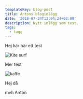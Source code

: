 ```yaml
---
templateKey: blog-post
title: Antons bloginlägg
date: '2018-07-24T13:04:24+02:00'
description: Nytt inlägg som test.
tags:
  - tagg
---
```

Hej här här ett test

![Kite surf](/img/john-lennartsson.jpg)

Mer text

![kaffe](/img/chemex.jpg)

Hej då 



mvh Anton
